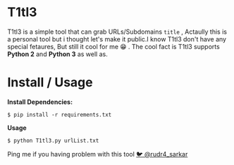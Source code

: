 # T1tl3

T1tl3 is a simple tool that can grab URLs/Subdomains `title` , Actaully this is a personal tool but i thought let's make it public.I know T1tl3 don't have any special fetaures, But still it cool for me 😁 . The cool fact is T1tl3 supports **Python 2** and **Python 3** as well as.

# Install / Usage

**Install Dependencies:**

```
$ pip install -r requirements.txt
```

**Usage**

```
$ python T1tl3.py urlList.txt
```

Ping me if you having problem with this tool [🐦 @rudr4_sarkar](https://twitter.com/rudr4_sarkar)